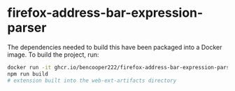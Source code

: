 # firefox-address-bar-expression-parser

The dependencies needed to build this have been packaged into a Docker image. To build the project, run:

```bash
docker run -it ghcr.io/bencooper222/firefox-address-bar-expression-parser:latest /bin/bash
npm run build
# extension built into the web-ext-artifacts directory
```

